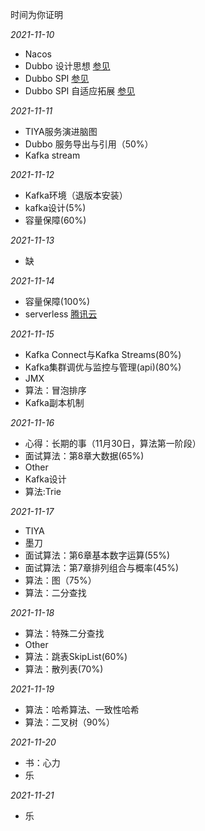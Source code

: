 时间为你证明

*2021-11-10*

* Nacos
* Dubbo 设计思想 [参见](https://segmentfault.com/a/1190000040258222)
* Dubbo SPI [参见](https://dubbo.apache.org/zh/docsv2.7/dev/source/dubbo-spi/)
* Dubbo SPI 自适应拓展 [参见](https://dubbo.apache.org/zh/docsv2.7/dev/source/adaptive-extension/)

*2021-11-11*

* TIYA服务演进脑图
* Dubbo 服务导出与引用（50%）
* Kafka stream

*2021-11-12*

* Kafka环境（退版本安装）
* kafka设计(5%)
* 容量保障(60%)

*2021-11-13*

* 缺

*2021-11-14*

* 容量保障(100%)
* serverless [腾讯云](https://cloud.tencent.com/product/serverless-catalog)

*2021-11-15*

* Kafka Connect与Kafka Streams(80%)
* Kafka集群调优与监控与管理(api)(80%)
* JMX
* 算法：冒泡排序
* Kafka副本机制

*2021-11-16*

* 心得：长期的事（11月30日，算法第一阶段）
* 面试算法：第8章大数据(65%)
* Other
* Kafka设计
* 算法:Trie

*2021-11-17*

* TIYA
* 墨刀
* 面试算法：第6章基本数字运算(55%)
* 面试算法：第7章排列组合与概率(45%)
* 算法：图（75%）
* 算法：二分查找

*2021-11-18*

* 算法：特殊二分查找
* Other
* 算法：跳表SkipList(60%)
* 算法：散列表(70%)

*2021-11-19*

* 算法：哈希算法、一致性哈希
* 算法：二叉树（90%）

*2021-11-20*

* 书：心力
* 乐

*2021-11-21*
* 乐
